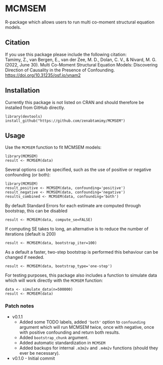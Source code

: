 # MCMSEM
R-package which allows users to run multi co-moment structural equation models.

## Citation
If you use this package please include the following citation:  
Tamimy, Z., van Bergen, E., van der Zee, M. D., Dolan, C. V., & Nivard, M. G. (2022, June 30). Multi Co-Moment Structural Equation Models: Discovering Direction of Causality in the Presence of Confounding. https://doi.org/10.31235/osf.io/ynam2


## Installation

Currently this package is not listed on CRAN and should therefore be installed from GitHub directly.
```
library(devtools)
install_github("https://github.com/zenabtamimy/MCMSEM")
```

## Usage

Use the `MCMSEM` function to fit MCMSEM models:
```
library(MCMSEM)
result <- MCMSEM(data)
```
Several options can be specified, such as the use of positive or negative confounding (or both):
```
library(MCMSEM)
result_positive <- MCMSEM(data, confounding='positive')
result_negative <- MCMSEM(data, confounding='negative')
results_combined <- MCMSEM(data, confounding='both')
```

By default Standard Errors for each estimate are computed through bootstrap, this can be disabled
```
result <- MCMSEM(data, compute_se=FALSE)
```

If computing SE takes to long, an alternative is to reduce the number of iterations (default is 200)
```
result <- MCMSEM(data, bootstrap_iter=100)
```

As a default a faster, two-step bootstrap is performed this behaviour can be changed if needed.
```
result <- MCMSEM(data, bootstrap_type='one-step')
```

For testing purposes, this package also includes a function to simulate data which will work directly with the `MCMSEM` function:
```
data <- simulate_data(n=500000)
result <- MCMSEM(data)
```

### Patch notes
- v0.1.1 
  - Added some TODO labels, added `'both'` option to `confounding`  argument which will run MCMSEM twice, once with negative, once with positive confounding and return both results. 
  - Added `bootstrap_chunk` argument. 
  - Added automatic standardization in `MCMSEM`
  - Added backups for internal `.m3m2v` and `.m4m2v` functions (should they ever be necessary).
- v0.1.0 - Initial commit

